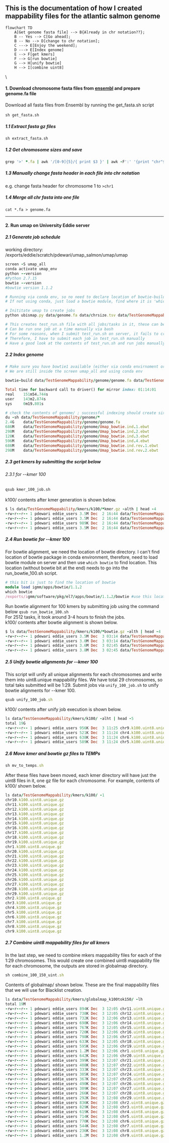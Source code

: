 ## This is the documentation of how I created mappability files for the atlantic salmon genome

```mermaid
flowchart TD
    A[Get genome fasta file] --> B{Already in chr notation??};
    B -- Yes --> C[Go ahead];
    B -- No --> D[change to chr notation];
    C ---> E[Enjoy the weekend];
    D ---> E[Index genome]
    E --> F[get kmers]
    F --> G[run bowtie]
    G --> H[unify bowtie]
    H --> I[combine uint8]
```
\

#### 1. Download chromosome fasta files from [ensembl](https://ftp.ensembl.org/pub/release-108/fasta/salmo_salar/dna/) and prepare genome.fa file
Download all fasta files from Ensembl by running the get_fasta.sh script\
\
`sh get_fasta.sh`

##### 1.1 Extract fasta gz files

`sh extract_fasta.sh`

##### 1.2 Get chromosome sizes and save
```ruby
grep '>' *.fa | awk '/[0-9]{5}/{ print $3 }' | awk -F':' '{print "chr"$3"\t"$5}' > chrsize.tsv

```

##### 1.3 Manually change fasta header in each file into chr notation
e.g. change fasta header for chromosome 1 to `>chr1`

##### 1.4 Merge all chr fasta into one file
`cat *.fa > genome.fa`

---

#### 2. Run umap on University Eddie server

##### 2.1 Generate job schedule

working directory: /exports/eddie/scratch/pdewari/umap_salmon/umap/umap
```ruby
screen -S umap_all
conda activate umap_env
python --version
#Python 2.7.15
bowtie --version
#bowtie version 1.1.2

# Running via conda env, so no need to declare location of bowtie-build
# If not using conda, just load a bowtie module, find where it is 'which bowtie' and then use that location

# Inititate umap to create jobs
python ubismap.py data/genome.fa data/chrsize.tsv data/TestGenomeMappability all.q bowtie-build --kmer 100 150 -write_script test_run.sh

# This creates test_run.sh file with all jobs/tasks in it, these can be submitted to server directly, or
# Can be run one job at a time manually via bash
# For some reasons, when I submit test_run.sh on server, it fails to create kmers, presumably because it force uses python3
# Therefore, I have to submit each job in test_run.sh manually
# Have a good look at the contents of test_run.sh and run jobs manually (we will still use qsub to submit individual jobs)!!
```
##### 2.2 Index genome

```ruby
# Make sure you have bowtie1 available (either via conda envirnoment or by module load)
# We are still inside the screen umap_all and using conda env

bowtie-build data/TestGenomeMappability/genome/genome.fa data/TestGenomeMappability/genome/Umap_bowtie.ind

Total time for backward call to driver() for mirror index: 01:14:01
real    151m54.744s
user    143m2.874s
sys     0m19.801s

# check the contents of genome/ ; successful indexing should create six ebwt files
du -sh data/TestGenomeMappability/genome/*
2.4G	data/TestGenomeMappability/genome/genome.fa
686M	data/TestGenomeMappability/genome/Umap_bowtie.ind.1.ebwt
298M	data/TestGenomeMappability/genome/Umap_bowtie.ind.2.ebwt
128K	data/TestGenomeMappability/genome/Umap_bowtie.ind.3.ebwt
596M	data/TestGenomeMappability/genome/Umap_bowtie.ind.4.ebwt
686M	data/TestGenomeMappability/genome/Umap_bowtie.ind.rev.1.ebwt
298M	data/TestGenomeMappability/genome/Umap_bowtie.ind.rev.2.ebwt
```
##### 2.3 get kmers by submitting the script below

###### 2.3.1 for --kmer 100

`qsub kmer_100_job.sh` \
\
k100/ contents after kmer generation is shown below.

```ruby
$ ls data/TestGenomeMappability/kmers/k100/*kmer.gz -alth | head -4
-rw-r--r-- 1 pdewari eddie_users 3.5M Dec  2 16:44 data/TestGenomeMappability/kmers/k100/chr9.2510.100.kmer.gz
-rw-r--r-- 1 pdewari eddie_users 3.5M Dec  2 16:44 data/TestGenomeMappability/kmers/k100/chr9.2509.100.kmer.gz
-rw-r--r-- 1 pdewari eddie_users 989K Dec  2 16:44 data/TestGenomeMappability/kmers/k100/chr9.2511.100.kmer.gz
-rw-r--r-- 1 pdewari eddie_users 3.5M Dec  2 16:44 data/TestGenomeMappability/kmers/k100/chr9.2508.100.kmer.gz
```

##### 2.4 Run bowtie for --kmer 100
For bowtie alignment, we need the location of bowtie directory. I can't find location of bowtie package in conda environment, therefore, need to load
bowtie module on server and then use `which bowtie` to find location. This location (without bowtie bit at the end) needs to go into the run_bowtie_100.sh script.
```ruby
# this bit is just to find the location of bowtie
module load igmm/apps/bowtie/1.1.2
which bowtie
/exports/igmm/software/pkg/el7/apps/bowtie/1.1.2/bowtie #use this location without the 'bowtie' at the end
```
Run bowtie alignment for 100 kmers by submitting job using the command below
`qsub run_bowtie_100.sh` \
For 2512 tasks, it took around 3-4 hours to finish the jobs.
\
k100/ contents after bowtie alignment is shown below.

```ruby
$ ls data/TestGenomeMappability/kmers/k100/*bowtie.gz -alth | head -4
-rw-r--r-- 1 pdewari eddie_users 3.5M Dec  3 03:14 data/TestGenomeMappability/kmers/k100/chr9.2449.100.bowtie.gz
-rw-r--r-- 1 pdewari eddie_users 3.0M Dec  3 03:14 data/TestGenomeMappability/kmers/k100/chr9.2450.100.bowtie.gz
-rw-r--r-- 1 pdewari eddie_users 3.6M Dec  3 02:45 data/TestGenomeMappability/kmers/k100/chr9.2508.100.bowtie.gz
-rw-r--r-- 1 pdewari eddie_users 3.8M Dec  3 02:45 data/TestGenomeMappability/kmers/k100/chr9.2509.100.bowtie.gz
```
##### 2.5 Unify bowtie alignments for --kmer 100

This script will unify all unique alignments for each chromosomes and write them into uint8.unique mappability files. We have total 29 chromosomes, so total taks submitted will be 1:29. Submit jobs via `unify_100_job.sh` to unify bowtie alignments for --kmer 100.
```ruby
qsub unify_100_job.sh
```
k100/ contents after unify job execution is shown below.

```ruby
ls data/TestGenomeMappability/kmers/k100/ -alht | head -5
total 19G
-rw-r--r-- 1 pdewari eddie_users 956K Dec  3 11:25 chr9.k100.uint8.unique.gz
-rw-r--r-- 1 pdewari eddie_users 521K Dec  3 11:24 chr4.k100.uint8.unique.gz
-rw-r--r-- 1 pdewari eddie_users 638K Dec  3 11:24 chr6.k100.uint8.unique.gz
-rw-r--r-- 1 pdewari eddie_users 589K Dec  3 11:24 chr5.k100.uint8.unique.gz
```
##### 2.6 Move kmer and bowtie gz files to TEMPs
```ruby
sh mv_to_temps.sh
```
After these files have been moved, each kmer directory will have just the uint8 files in it, one gz file for each chromosome. For example, contents of k100/ shown below.
```ruby
ls data/TestGenomeMappability/kmers/k100/ -1 
chr10.k100.uint8.unique.gz
chr11.k100.uint8.unique.gz
chr12.k100.uint8.unique.gz
chr13.k100.uint8.unique.gz
chr14.k100.uint8.unique.gz
chr15.k100.uint8.unique.gz
chr16.k100.uint8.unique.gz
chr17.k100.uint8.unique.gz
chr18.k100.uint8.unique.gz
chr19.k100.uint8.unique.gz
chr1.k100.uint8.unique.gz
chr20.k100.uint8.unique.gz
chr21.k100.uint8.unique.gz
chr22.k100.uint8.unique.gz
chr23.k100.uint8.unique.gz
chr24.k100.uint8.unique.gz
chr25.k100.uint8.unique.gz
chr26.k100.uint8.unique.gz
chr27.k100.uint8.unique.gz
chr28.k100.uint8.unique.gz
chr29.k100.uint8.unique.gz
chr2.k100.uint8.unique.gz
chr3.k100.uint8.unique.gz
chr4.k100.uint8.unique.gz
chr5.k100.uint8.unique.gz
chr6.k100.uint8.unique.gz
chr7.k100.uint8.unique.gz
chr8.k100.uint8.unique.gz
chr9.k100.uint8.unique.gz
```
##### 2.7 Combine uint8 mappability files for all kmers
In the last step, we need to combine mkers mappability files for each of the 1:29 chromosomes. This would create one combined uint8 mappability file for each chromosome, the outputs are stored in globalmap directory.
```ruby
sh combine_100_150_uint.sh
```
Contents of globalmap/ shown below. These are the final mappability files that we will use for Blacklist creation.

```ruby
ls data/TestGenomeMappability/kmers/globalmap_k100tok150/ -lh
total 19M
-rw-r--r-- 1 pdewari eddie_users 894K Dec  3 12:05 chr11.uint8.unique.gz
-rw-r--r-- 1 pdewari eddie_users 738K Dec  3 12:05 chr12.uint8.unique.gz
-rw-r--r-- 1 pdewari eddie_users 732K Dec  3 12:06 chr13.uint8.unique.gz
-rw-r--r-- 1 pdewari eddie_users 698K Dec  3 12:06 chr14.uint8.unique.gz
-rw-r--r-- 1 pdewari eddie_users 767K Dec  3 12:05 chr15.uint8.unique.gz
-rw-r--r-- 1 pdewari eddie_users 720K Dec  3 12:06 chr16.uint8.unique.gz
-rw-r--r-- 1 pdewari eddie_users 798K Dec  3 12:06 chr17.uint8.unique.gz
-rw-r--r-- 1 pdewari eddie_users 633K Dec  3 12:05 chr18.uint8.unique.gz
-rw-r--r-- 1 pdewari eddie_users 595K Dec  3 12:06 chr19.uint8.unique.gz
-rw-r--r-- 1 pdewari eddie_users 1.2M Dec  3 12:06 chr1.uint8.unique.gz
-rw-r--r-- 1 pdewari eddie_users 642K Dec  3 12:06 chr20.uint8.unique.gz
-rw-r--r-- 1 pdewari eddie_users 399K Dec  3 12:07 chr21.uint8.unique.gz
-rw-r--r-- 1 pdewari eddie_users 408K Dec  3 12:07 chr22.uint8.unique.gz
-rw-r--r-- 1 pdewari eddie_users 333K Dec  3 12:07 chr23.uint8.unique.gz
-rw-r--r-- 1 pdewari eddie_users 305K Dec  3 12:07 chr24.uint8.unique.gz
-rw-r--r-- 1 pdewari eddie_users 367K Dec  3 12:07 chr25.uint8.unique.gz
-rw-r--r-- 1 pdewari eddie_users 490K Dec  3 12:07 chr26.uint8.unique.gz
-rw-r--r-- 1 pdewari eddie_users 309K Dec  3 12:07 chr27.uint8.unique.gz
-rw-r--r-- 1 pdewari eddie_users 266K Dec  3 12:07 chr28.uint8.unique.gz
-rw-r--r-- 1 pdewari eddie_users 292K Dec  3 12:08 chr29.uint8.unique.gz
-rw-r--r-- 1 pdewari eddie_users 836K Dec  3 12:08 chr2.uint8.unique.gz
-rw-r--r-- 1 pdewari eddie_users 829K Dec  3 12:08 chr3.uint8.unique.gz
-rw-r--r-- 1 pdewari eddie_users 619K Dec  3 12:08 chr4.uint8.unique.gz
-rw-r--r-- 1 pdewari eddie_users 714K Dec  3 12:08 chr5.uint8.unique.gz
-rw-r--r-- 1 pdewari eddie_users 770K Dec  3 12:08 chr6.uint8.unique.gz
-rw-r--r-- 1 pdewari eddie_users 544K Dec  3 12:08 chr7.uint8.unique.gz
-rw-r--r-- 1 pdewari eddie_users 236K Dec  3 12:08 chr8.uint8.unique.gz
-rw-r--r-- 1 pdewari eddie_users 1.2M Dec  3 12:08 chr9.uint8.unique.gz
```
